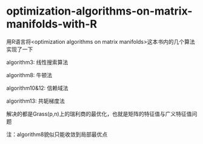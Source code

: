 # optimization-algorithms-on-matrix-manifolds-with-R
用R语言将&lt;optimization algorithms on matrix manifolds>这本书内的几个算法实现了一下

algorithm3: 线性搜索算法

algorithm8: 牛顿法

algorithm10&12: 信赖域法

algorithm13: 共轭梯度法

解决的都是Grass(p,n)上的瑞利商的最优化，也就是矩阵的特征值与广义特征值问题

注：algorithm8貌似只能收敛到局部最优点
